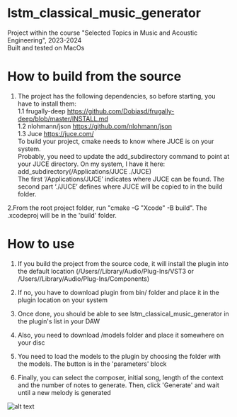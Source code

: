 # lstm_classical_music_generator
 Project within the course "Selected Topics in Music and Acoustic Engineering", 2023-2024  
 Built and tested on MacOs

# How to build from the source
1. The project has the following dependencies, so before starting, you have to install them:  
1.1 frugally-deep https://github.com/Dobiasd/frugally-deep/blob/master/INSTALL.md  
1.2 nlohmann/json https://github.com/nlohmann/json  
1.3 Juce https://juce.com/  
To build your project, cmake needs to know where JUCE is on your system.  
Probably, you need to update the add_subdirectory command to point at your JUCE directory. On my system, I have it here:  
add_subdirectory(/Applications/JUCE ./JUCE)   
The first ‘/Applications/JUCE’ indicates where JUCE can be found. The second part ‘./JUCE’ defines where JUCE will be copied to in the build folder.  

2.From the root project folder, run "cmake -G "Xcode" -B build". The .xcodeproj will be in the 'build' folder.

# How to use
1. If you build the project from the source code, it will install the plugin into the default location
(/Users/<username>/Library/Audio/Plug-Ins/VST3 or /Users/<username>/Library/Audio/Plug-Ins/Components)

2. If no, you have to download plugin from bin/ folder and place it in the plugin location on your system  
3. Once done, you should be able to see lstm_classical_music_generator in the plugin's list in your DAW
4. Also, you need to download /models folder and place it somewhere on your disc
5. You need to load the models to the plugin by choosing the folder with the models. The button is in the 'parameters' block  
6. Finally, you can select the composer, initial song, length of the context and the number of notes to generate. Then, click 'Generate' and wait until a new melody is generated


![alt text](https://github.com/Oliffka/lstm_classical_music_generator/blob/main/image/plugin.png?raw=true)



